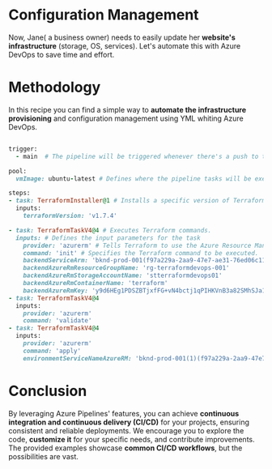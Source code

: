 # Configuration Management
Now, Jane( a business owner) needs to easily update her **website's infrastructure** (storage, OS, services). Let's automate this with Azure DevOps to save time and effort.

# Methodology
In this recipe you can find a simple way to **automate the infrastructure provisioning** and configuration management using YML whiting Azure DevOps. 

```ruby

trigger:
  - main  # The pipeline will be triggered whenever there's a push to the main branch.

pool:
  vmImage: ubuntu-latest # Defines where the pipeline tasks will be executed.

steps:
- task: TerraformInstaller@1 # Installs a specific version of Terraform
  inputs:
    terraformVersion: 'v1.7.4'

- task: TerraformTaskV4@4 # Executes Terraform commands.
  inputs: # Defines the input parameters for the task
    provider: 'azurerm' # Tells Terraform to use the Azure Resource Manager provider.
    command: 'init' # Specifies the Terraform command to be executed. 
    backendServiceArm: 'bknd-prod-001(f97a229a-2aa9-47e7-ae31-76ed06c11e1d)'
    backendAzureRmResourceGroupName: 'rg-terraformdevops-001'
    backendAzureRmStorageAccountName: 'stterraformdevops01'
    backendAzureRmContainerName: 'terraform'
    backendAzureRmKey: 'y9d6HEg1PDSZBTjxfFG+vN4bctj1qPIHKVnB3a82SMhSJa1bJjvfsloJDw0J5pYzKfVbVVQwBYpC+AStA5P4pw=='
- task: TerraformTaskV4@4
  inputs:
    provider: 'azurerm'
    command: 'validate'
- task: TerraformTaskV4@4
  inputs:
    provider: 'azurerm'
    command: 'apply'
    environmentServiceNameAzureRM: 'bknd-prod-001(1)(f97a229a-2aa9-47e7-ae31-76ed06c11e1d)'

```
# Conclusion
By leveraging Azure Pipelines' features, you can achieve **continuous integration and continuous delivery (CI/CD)** for your projects, ensuring consistent and reliable deployments. We encourage you to explore the code, **customize it** for your specific needs, and contribute improvements.  The provided examples showcase **common CI/CD workflows**, but the possibilities are vast.
